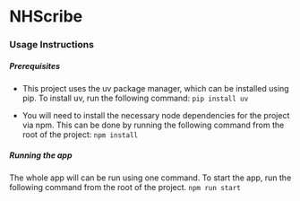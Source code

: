 # NHScribe

### Usage Instructions

##### Prerequisites
- This project uses the uv package manager, which can be installed using pip. To install uv, run the following command:
`pip install uv`

- You will need to install the necessary node dependencies for the project via npm. This can be done by running the following command from the root of the project:
`npm install`

##### Running the app
The whole app will can be run using one command. To start the app, run the following command from the root of the project.
`npm run start`